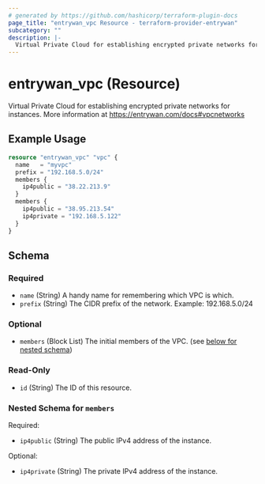 ```yaml
---
# generated by https://github.com/hashicorp/terraform-plugin-docs
page_title: "entrywan_vpc Resource - terraform-provider-entrywan"
subcategory: ""
description: |-
  Virtual Private Cloud for establishing encrypted private networks for instances.  More information at https://entrywan.com/docs#vpcnetworks
---
```


# entrywan_vpc (Resource)

Virtual Private Cloud for establishing encrypted private networks for instances.  More information at https://entrywan.com/docs#vpcnetworks

## Example Usage

```terraform
resource "entrywan_vpc" "vpc" {
  name   = "myvpc"
  prefix = "192.168.5.0/24"
  members {
    ip4public = "38.22.213.9"
  }
  members {
    ip4public = "38.95.213.54"
    ip4private = "192.168.5.122"
  }
}
```

<!-- schema generated by tfplugindocs -->
## Schema

### Required

- `name` (String) A handy name for remembering which VPC is which.
- `prefix` (String) The CIDR prefix of the network.  Example: 192.168.5.0/24

### Optional

- `members` (Block List) The initial members of the VPC. (see [below for nested schema](#nestedblock--members))

### Read-Only

- `id` (String) The ID of this resource.

<a id="nestedblock--members"></a>
### Nested Schema for `members`

Required:

- `ip4public` (String) The public IPv4 address of the instance.

Optional:

- `ip4private` (String) The private IPv4 address of the instance.

